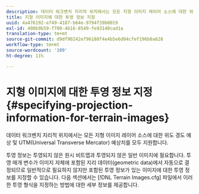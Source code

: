 ```yaml
---
description: 데이터 워크벤치 지리적 위치에서는 모든 지형 이미지 레이어 소스에 대한 위도 경도 예상 및 UTM(Universal Transverse Mercator) 예상치를 모두 지원합니다.
title: 지형 이미지에 대한 투영 정보 지정
uuid: 4a476192-e749-4187-b64e-9794f39b0019
exl-id: 400b9b59-f700-4b16-8549-fe93140cad1a
translation-type: tm+mt
source-git-commit: d9df90242ef96188f4e4b5e6d04cfef196b0a628
workflow-type: tm+mt
source-wordcount: '109'
ht-degree: 11%

---
```


# 지형 이미지에 대한 투영 정보 지정{#specifying-projection-information-for-terrain-images}

데이터 워크벤치 지리적 위치에서는 모든 지형 이미지 레이어 소스에 대한 위도 경도 예상 및 UTM(Universal Transverse Mercator) 예상치를 모두 지원합니다.

투영 정보는 투영되지 않은 원시 비트맵과 투영되지 않은 일반 이미지에 필요합니다. 투영 매개 변수가 이미지 자체에 포함된 지리 데이터(geometric data)에서 자동으로 결정되므로 일반적으로 필요하지 않지만 포함된 투영 정보가 있는 이미지에 대한 투영 정보를 지정할 수 있습니다. 다음 섹션에서는 [!DNL Terrain Images.cfg] 파일에서 이러한 투영 형식을 지정하는 방법에 대한 세부 정보를 제공합니다.

